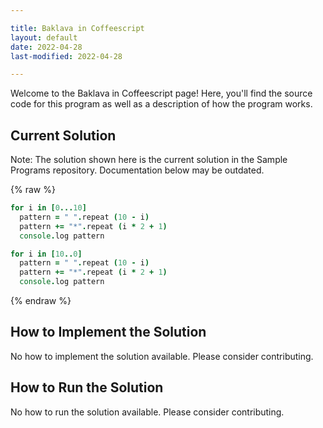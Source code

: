 ```yaml
---

title: Baklava in Coffeescript
layout: default
date: 2022-04-28
last-modified: 2022-04-28

---
```


Welcome to the Baklava in Coffeescript page! Here, you'll find the source code for this program as well as a description of how the program works.

## Current Solution

Note: The solution shown here is the current solution in the Sample Programs repository. Documentation below may be outdated.

{% raw %}

```Coffeescript
for i in [0...10]
  pattern = " ".repeat (10 - i)
  pattern += "*".repeat (i * 2 + 1)
  console.log pattern

for i in [10..0]
  pattern = " ".repeat (10 - i)
  pattern += "*".repeat (i * 2 + 1)
  console.log pattern
```

{% endraw %}

## How to Implement the Solution

No how to implement the solution available. Please consider contributing.

## How to Run the Solution

No how to run the solution available. Please consider contributing.
